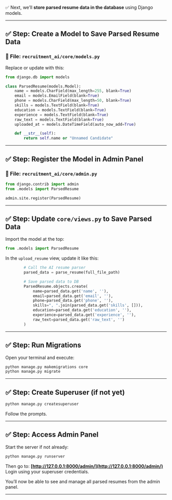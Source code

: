 ✅ Next, we’ll **store parsed resume data in the database** using Django models.

---

## ✅ Step: Create a Model to Save Parsed Resume Data

### 📄 File: `recruitment_ai/core/models.py`

Replace or update with this:

```python
from django.db import models

class ParsedResume(models.Model):
    name = models.CharField(max_length=255, blank=True)
    email = models.EmailField(blank=True)
    phone = models.CharField(max_length=50, blank=True)
    skills = models.TextField(blank=True)
    education = models.TextField(blank=True)
    experience = models.TextField(blank=True)
    raw_text = models.TextField(blank=True)
    uploaded_at = models.DateTimeField(auto_now_add=True)

    def __str__(self):
        return self.name or "Unnamed Candidate"
```

---

## ✅ Step: Register the Model in Admin Panel

### 📄 File: `recruitment_ai/core/admin.py`

```python
from django.contrib import admin
from .models import ParsedResume

admin.site.register(ParsedResume)
```

---

## ✅ Step: Update `core/views.py` to Save Parsed Data

Import the model at the top:

```python
from .models import ParsedResume
```

In the `upload_resume` view, update it like this:

```python
        # Call the AI resume parser
        parsed_data = parse_resume(full_file_path)

        # Save parsed data to DB
        ParsedResume.objects.create(
            name=parsed_data.get('name', ''),
            email=parsed_data.get('email', ''),
            phone=parsed_data.get('phone', ''),
            skills=", ".join(parsed_data.get('skills', [])),
            education=parsed_data.get('education', ''),
            experience=parsed_data.get('experience', ''),
            raw_text=parsed_data.get('raw_text', '')
        )
```

---

## ✅ Step: Run Migrations

Open your terminal and execute:

```bash
python manage.py makemigrations core
python manage.py migrate
```

---

## ✅ Step: Create Superuser (if not yet)

```bash
python manage.py createsuperuser
```

Follow the prompts.

---

## ✅ Step: Access Admin Panel

Start the server if not already:

```bash
python manage.py runserver
```

Then go to:
**[http://127.0.0.1:8000/admin/](http://127.0.0.1:8000/admin/)**
Login using your superuser credentials.

You’ll now be able to see and manage all parsed resumes from the admin panel.

---
